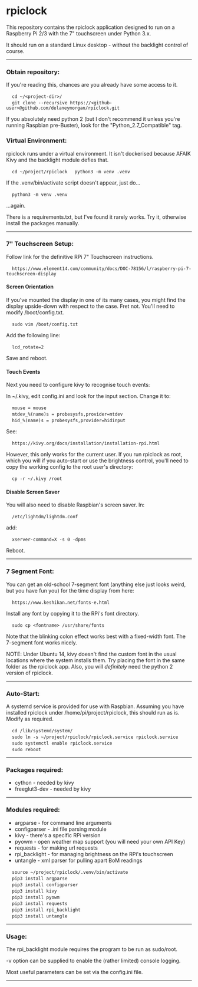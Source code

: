 # rpiclock
This repository contains the rpiclock application designed to run on a Raspberry Pi 2/3 with the 7" touchscreen under Python 3.x.

It should run on a standard Linux desktop - without the backlight control of course.

---
### Obtain repository:
If you're reading this, chances are you already have some access to it.

&nbsp;&nbsp;&nbsp;&nbsp;`cd ~/<project-dir>/`  
&nbsp;&nbsp;&nbsp;&nbsp;`git clone --recursive https://<github-user>@github.com/delaneymorgan/rpiclock.git`

If you absolutely need python 2 (but I don't recommend it unless you're running Raspbian pre-Buster), look for the "Python_2.7_Compatible" tag.


### Virtual Environment:

rpiclock runs under a virtual environment.  It isn't dockerised because AFAIK Kivy and the backlight module defies that.

&nbsp;&nbsp;&nbsp;&nbsp;`cd ~/project/rpiclock`
&nbsp;&nbsp;&nbsp;&nbsp;`python3 -m venv .venv`

If the .venv/bin/activate script doesn't appear, just do...

&nbsp;&nbsp;&nbsp;&nbsp;`python3 -m venv .venv`

...again.

There is a requirements.txt, but I've found it rarely works.  Try it, otherwise install the packages manually.

---
### 7" Touchscreen Setup:
Follow link for the definitive RPi 7" Touchscreen instructions.

&nbsp;&nbsp;&nbsp;&nbsp;`https://www.element14.com/community/docs/DOC-78156/l/raspberry-pi-7-touchscreen-display`

#### Screen Orientation

If you've mounted the display in one of its many cases, you might find the display upside-down with respect to the case.  Fret not.  You'll need to modify /boot/config.txt.

&nbsp;&nbsp;&nbsp;&nbsp;`sudo vim /boot/config.txt`  

Add the following line:

&nbsp;&nbsp;&nbsp;&nbsp;`lcd_rotate=2`  

Save and reboot.

#### Touch Events

Next you need to configure kivy to recognise touch events:

In ~/.kivy, edit config.ini and look for the input section.  Change it to:

&nbsp;&nbsp;&nbsp;&nbsp;`mouse = mouse`  
&nbsp;&nbsp;&nbsp;&nbsp;`mtdev_%(name)s = probesysfs,provider=mtdev`  
&nbsp;&nbsp;&nbsp;&nbsp;`hid_%(name)s = probesysfs,provider=hidinput`  

See:

&nbsp;&nbsp;&nbsp;&nbsp;`https://kivy.org/docs/installation/installation-rpi.html`

However, this only works for the current user.  If you run rpiclock as root, which you will if you auto-start or use the brightness control, you'll need to copy the working config to the root user's directory:

&nbsp;&nbsp;&nbsp;&nbsp;`cp -r ~/.kivy /root`  

#### Disable Screen Saver

You will also need to disable Raspbian's screen saver.  In:

&nbsp;&nbsp;&nbsp;&nbsp;`/etc/lightdm/lightdm.conf`

add:

&nbsp;&nbsp;&nbsp;&nbsp;`xserver-command=X -s 0 -dpms`

Reboot.

---
### 7 Segment Font:
You can get an old-school 7-segment font (anything else just looks weird, but you have fun you) for the time display from here:

&nbsp;&nbsp;&nbsp;&nbsp;`https://www.keshikan.net/fonts-e.html`

Install any font by copying it to the RPi's font directory.

&nbsp;&nbsp;&nbsp;&nbsp;`sudo cp <fontname> /usr/share/fonts`

Note that the blinking colon effect works best with a fixed-width font.  The 7-segment font works nicely.

NOTE: Under Ubuntu 14, kivy doesn't find the custom font in the usual locations where the system installs them.  Try placing the font in the same folder as the rpiclock app.  Also, you will _definitely_ need the python 2 version of rpiclock.

---
### Auto-Start:
A systemd service is provided for use with Raspbian.  Assuming you have installed rpiclock under /home/pi/project/rpiclock, this should run as is.  Modify as required.

&nbsp;&nbsp;&nbsp;&nbsp;`cd /lib/systemd/system/`  
&nbsp;&nbsp;&nbsp;&nbsp;`sudo ln -s ~/project/rpiclock/rpiclock.service rpiclock.service`  
&nbsp;&nbsp;&nbsp;&nbsp;`sudo systemctl enable rpiclock.service`  
&nbsp;&nbsp;&nbsp;&nbsp;`sudo reboot`

---
### Packages required:
* cython - needed by kivy
* freeglut3-dev - needed by kivy

---
### Modules required:
* argparse - for command line arguments
* configparser - .ini file parsing module
* kivy - there's a specific RPi version
* pyowm - open weather map support (you will need your own API Key)
* requests - for making url requests
* rpi_backlight - for managing brightness on the RPi's touchscreen
* untangle - xml parser for pulling apart BoM readings

&nbsp;&nbsp;&nbsp;&nbsp;`source ~/project/rpiclock/.venv/bin/activate`  
&nbsp;&nbsp;&nbsp;&nbsp;`pip3 install argparse`  
&nbsp;&nbsp;&nbsp;&nbsp;`pip3 install configparser`  
&nbsp;&nbsp;&nbsp;&nbsp;`pip3 install kivy`  
&nbsp;&nbsp;&nbsp;&nbsp;`pip3 install pyowm`  
&nbsp;&nbsp;&nbsp;&nbsp;`pip3 install requests`  
&nbsp;&nbsp;&nbsp;&nbsp;`pip3 install rpi_backlight`  
&nbsp;&nbsp;&nbsp;&nbsp;`pip3 install untangle`  

---
### Usage:
The rpi_backlight module requires the program to be run as sudo/root.

-v option can be supplied to enable the (rather limited) console logging.

Most useful parameters can be set via the config.ini file.

---

